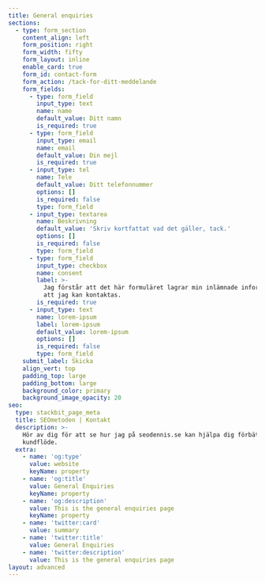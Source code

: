 ```yaml
---
title: General enquiries
sections:
  - type: form_section
    content_align: left
    form_position: right
    form_width: fifty
    form_layout: inline
    enable_card: true
    form_id: contact-form
    form_action: /tack-for-ditt-meddelande
    form_fields:
      - type: form_field
        input_type: text
        name: name
        default_value: Ditt namn
        is_required: true
      - type: form_field
        input_type: email
        name: email
        default_value: Din mejl
        is_required: true
      - input_type: tel
        name: Tele
        default_value: Ditt telefonnummer
        options: []
        is_required: false
        type: form_field
      - input_type: textarea
        name: Beskrivning
        default_value: 'Skriv kortfattat vad det gäller, tack.'
        options: []
        is_required: false
        type: form_field
      - type: form_field
        input_type: checkbox
        name: consent
        label: >-
          Jag förstår att det här formuläret lagrar min inlämnade information så
          att jag kan kontaktas.
        is_required: true
      - input_type: text
        name: lorem-ipsum
        label: lorem-ipsum
        default_value: lorem-ipsum
        options: []
        is_required: false
        type: form_field
    submit_label: Skicka
    align_vert: top
    padding_top: large
    padding_bottom: large
    background_color: primary
    background_image_opacity: 20
seo:
  type: stackbit_page_meta
  title: SEOmetoden | Kontakt
  description: >-
    Hör av dig för att se hur jag på seodennis.se kan hjälpa dig förbättra ditt
    kundflöde. 
  extra:
    - name: 'og:type'
      value: website
      keyName: property
    - name: 'og:title'
      value: General Enquiries
      keyName: property
    - name: 'og:description'
      value: This is the general enquiries page
      keyName: property
    - name: 'twitter:card'
      value: summary
    - name: 'twitter:title'
      value: General Enquiries
    - name: 'twitter:description'
      value: This is the general enquiries page
layout: advanced
---
```

